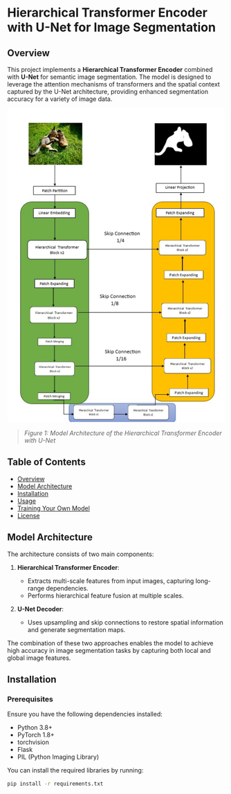 # Hierarchical Transformer Encoder with U-Net for Image Segmentation

## Overview

This project implements a **Hierarchical Transformer Encoder** combined with **U-Net** for semantic image segmentation. The model is designed to leverage the attention mechanisms of transformers and the spatial context captured by the U-Net architecture, providing enhanced segmentation accuracy for a variety of image data.

![Model Architecture](static/images/model_architecture.jpg)

> *Figure 1: Model Architecture of the Hierarchical Transformer Encoder with U-Net*

## Table of Contents
- [Overview](#overview)
- [Model Architecture](#model-architecture)
- [Installation](#installation)
- [Usage](#usage)
- [Training Your Own Model](#training-your-own-model)
- [License](#license)

## Model Architecture

The architecture consists of two main components:

1. **Hierarchical Transformer Encoder**:
   - Extracts multi-scale features from input images, capturing long-range dependencies.
   - Performs hierarchical feature fusion at multiple scales.

2. **U-Net Decoder**:
   - Uses upsampling and skip connections to restore spatial information and generate segmentation maps.

The combination of these two approaches enables the model to achieve high accuracy in image segmentation tasks by capturing both local and global image features.

## Installation

### Prerequisites
Ensure you have the following dependencies installed:

- Python 3.8+
- PyTorch 1.8+
- torchvision
- Flask
- PIL (Python Imaging Library)

You can install the required libraries by running:

```bash
pip install -r requirements.txt
